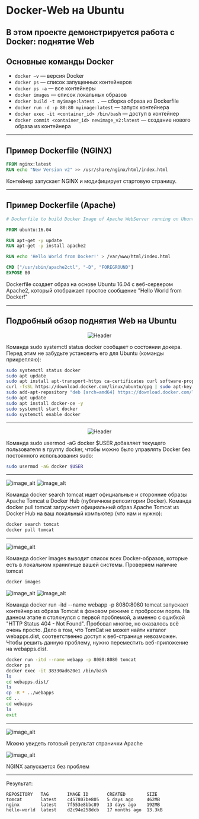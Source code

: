 # Docker-Web на Ubuntu

В этом проекте демонстрируется работа с Docker: поднятие Web
---

## Основные команды Docker

- `docker –v` — версия Docker
- `docker ps` — список запущенных контейнеров
- `docker ps -a` — все контейнеры
- `docker images` — список локальных образов
- `docker build -t myimage:latest .` — сборка образа из Dockerfile
- `docker run -d -p 80:80 myimage:latest` — запуск контейнера
- `docker exec -it <container_id> /bin/bash` — доступ в контейнер
- `docker commit <container_id> newimage_v2:latest` — создание нового образа из контейнера

---

## Пример Dockerfile (NGINX)

```Dockerfile
FROM nginx:latest
RUN echo "New Version v2" >> /usr/share/nginx/html/index.html
```

Контейнер запускает NGINX и модифицирует стартовую страницу.

---

## Пример Dockerfile (Apache)

```Dockerfile
# Dockerfile to build Docker Image of Apache WebServer running on Ubuntu

FROM ubuntu:16.04

RUN apt-get -y update
RUN apt-get -y install apache2

RUN echo 'Hello World from Docker!' > /var/www/html/index.html

CMD ["/usr/sbin/apache2ctl", "-D", "FOREGROUND"]
EXPOSE 80
```

Dockerfile создает образ на основе Ubuntu 16.04 с веб-сервером Apache2, который отображает простое сообщение "Hello World from Docker!"

---

## Подробный обзор поднятия Web на Ubuntu

<p align="center">
  <img src="https://github.com/exeleron07/docker-web/blob/371a9cb138db046a9b2582c7b0b26335545f9c4b/img/1-1.png" alt="Header">
</p>

Команда sudo systemctl status docker сообщает о состоянии докера. Перед этим не забудьте установить его для Ubuntu (команды прикрепляю):

```bash
sudo systemctl status docker
sudo apt update
sudo apt install apt-transport-https ca-certificates curl software-properties-common
curl -fsSL https://download.docker.com/linux/ubuntu/gpg | sudo apt-key add -
sudo add-apt-repository "deb [arch=amd64] https://download.docker.com/linux/ubuntu $(lsb_release -cs) stable"
sudo apt update
sudo apt install docker-ce -y
sudo systemctl start docker
sudo systemctl enable docker
```

---

<p align="center">
  <img src="https://github.com/exeleron07/docker-web/blob/ca8cdca113d28741e4d0c0169f8cf5a6d9ea06b1/img/2-2.png" alt="Header">
</p>

Команда sudo usermod -aG docker $USER добавляет текущего пользователя в группу docker, чтобы можно было управлять Docker без постоянного использования sudo:

```bash
sudo usermod -aG docker $USER
```

---

![image_alt](https://github.com/exeleron07/docker-web/blob/887986b29a480f3dc94e6c0988ceca42e8d3797b/img/3.png)
![image_alt](https://github.com/exeleron07/docker-web/blob/887986b29a480f3dc94e6c0988ceca42e8d3797b/img/4.png)

Команда docker search tomcat ищет официальные и сторонние образы Apache Tomcat в Docker Hub (публичном репозитории Docker). Команда docker pull tomcat загружает официальный образ Apache Tomcat из Docker Hub на ваш локальный компьютер (что нам и нужно):


```bash
docker search tomcat
docker pull tomcat
```

---

![image_alt](https://github.com/exeleron07/docker-web/blob/a0b66b741f613853bb25009f29fb1e9e86cf3958/img/5.png)

Команда docker images выводит список всех Docker-образов, которые есть в локальном хранилище вашей системы. Проверяем наличие tomcat

```bash
docker images
```

![image_alt](https://github.com/exeleron07/docker-web/blob/488d243e4a55d8eac979d5ecf023b31fb575eb20/img/6.png)
![image_alt](https://github.com/exeleron07/docker-web/blob/488d243e4a55d8eac979d5ecf023b31fb575eb20/img/7.png)

Команда docker run -itd --name webapp -p 8080:8080 tomcat запускает контейнер из образа Tomcat в фоновом режиме с пробросом порта. На данном этапе я столкнулся с первой проблемой, а именно с ошибкой "HTTP Status 404 - Not Found". Пробовал многое, но оказалось всё очень просто. Дело в том, что TomCat не может найти каталог webapps.dist, соответственно доступ к веб-странице невозможен. Чтобы решить данную проблему, нужно переместить веб-приложение на webapps.dist.

```bash
docker run -itd --name webapp -p 8080:8080 tomcat
docker ps
docker exec -it 38330ad620e1 /bin/bash
ls
cd webapps.dist/
ls
cp -R * ../webapps
cd ..
cd webapps
ls
exit
```

---

![image_alt](https://github.com/exeleron07/docker-web/blob/488d243e4a55d8eac979d5ecf023b31fb575eb20/img/9.png)

Можно увидеть готовый результат странички Apache

![image_alt](https://github.com/exeleron07/docker-web/blob/488d243e4a55d8eac979d5ecf023b31fb575eb20/img/10.png)

NGINX запускается без проблем

---

Результат:

```
REPOSITORY   TAG       IMAGE ID       CREATED        SIZE
tomcat       latest    c457807be805   5 days ago     462MB
nginx        latest    7f553e8bbc89   13 days ago    192MB
hello-world  latest    d2c94e258dcb   17 months ago  13.3kB
```
